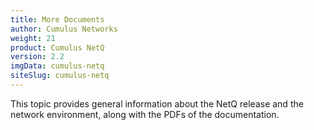 ```yaml
---
title: More Documents
author: Cumulus Networks
weight: 21
product: Cumulus NetQ
version: 2.2
imgData: cumulus-netq
siteSlug: cumulus-netq
---
```

This topic provides general information about the NetQ release and the network environment, along with the PDFs of the documentation.
